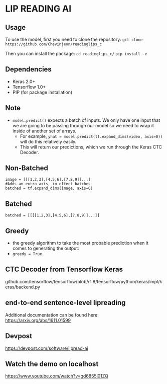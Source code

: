 # LIP READING AI

## Usage 
To use the model, first you need to clone the repository: 
```git clone https://github.com/Chevinjeon/readinglips_c```

Then you can install the package:
```cd readinglips_c/```
```pip install -e```


## Dependencies 
* Keras 2.0+
* Tensorflow 1.0+ 
* PIP (for package installation)



## Note
* ```model.predict()``` expects a batch of inputs. We only have one input that we are going to be passing through our model so we need to wrap it inside of another set of arrays.
  * For example, ```yhat = model.predict(tf.expand_dims(video, axis=0))``` will do this relatively easily. 
  * This will return our predictions, which we run through the Keras CTC Decoder.

## Non-Batched 
```
image = [[[1,2,3],[4,5,6],[7,8,9]]...]
#Adds an extra axis, in effect batches 
batched = tf.expand_dims(image, axis=0)
```

## Batched
``` 
batched = [[[[1,2,3],[4,5,6],[7,8,9]]...]]
```

## Greedy 
* the greedy algorithm to take the most probable prediction when it comes to generating the output:
*  ``` greedy = True ```

## CTC Decoder from Tensorflow Keras
github.com/tensorflow/tensorflow/blob/r1.8/tensorflow/python/keras/impl/keras/backend.py

## end-to-end sentence-level lipreading 
Additional documentation can be found here: https://arxiv.org/abs/1611.01599

## Devpost
https://devpost.com/software/lipread-ai

## Watch the demo on localhost
https://www.youtube.com/watch?v=gd6855l01ZQ
